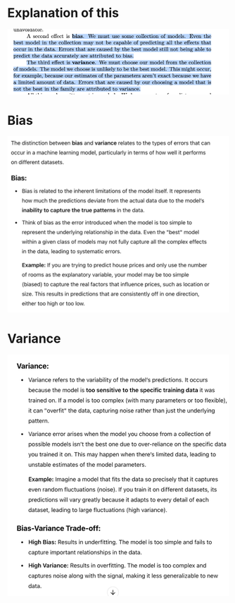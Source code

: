# Explanation of this
![alt text](image-1.png)

# Bias
![alt text](image-2.png)

# Variance
![alt text](image-3.png)
